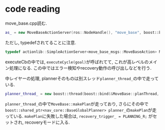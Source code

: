 # code reading
move_base.cpp読む.
```cpp
as_ = new MoveBaseActionServer(ros::NodeHandle(), "move_base", boost::bind(&MoveBase::executeCb, this, _1), false);
```
ただし, typedefされてることに注意. 
```cpp
typedef actionlib::SimpleActionServer<move_base_msgs::MoveBaseAction> MoveBaseActionServer;
```
executeCbの中では, `executeCycle(goal)`が呼ばれてて, これが高レベルのメイン処理になる. この中ではエラー検知やrecovery動作の呼び出しなどを行う. 

中レイヤーの処理, plannerそのものは別スレッド`planner_thread_`の中で走っている. 
```cpp
planner_thread_ = new boost::thread(boost::bind(&MoveBase::planThread, this));
```
`planner_thread_`の中で`MoveBase::makePlan`が走っており, さらにその中で`boost::shared_ptr<nav_core::BaseGlobalPlanner> planner_`の`makePlan`が走っている. `makePlan`に失敗した場合は, `recovery_trigger_ = PLANNING_R;` がセットされ, recoveryモードに入る. 
